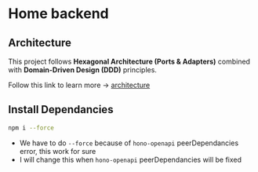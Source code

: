 # Home backend

## Architecture

This project follows **Hexagonal Architecture (Ports & Adapters)** combined with **Domain-Driven Design (DDD)** principles.

Follow this link to learn more → [architecture](./architecture.md)

## Install Dependancies

```bash
npm i --force
```

- We have to do `--force` because of `hono-openapi` peerDependancies error, this work for sure 
- I will change this when `hono-openapi` peerDependancies will be fixed

